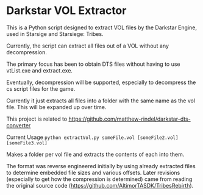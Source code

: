 # Darkstar VOL Extractor

This is a Python script designed to extract VOL files by the Darkstar Engine, used in Starsige and Starsiege: Tribes.

Currently, the script can extract all files out of a VOL without any decompression.

The primary focus has been to obtain DTS files without having to use vtList.exe and extract.exe.

Eventually, decompression will be supported, especially to decompress the cs script files for the game.

Currently it just extracts all files into a folder with the same name as the vol file. This will be expanded up over time.

This project is related to https://github.com/matthew-rindel/darkstar-dts-converter


Current Usage
  `python extractVol.py someFile.vol [someFile2.vol] [someFile3.vol]`

Makes a folder per vol file and extracts the contents of each into them.

The format was reverse engineered initially by using already extracted files to determine embedded file sizes and various offsets. Later revisions (especially to get how the compression is determined) came from reading the original source code (https://github.com/AltimorTASDK/TribesRebirth).
